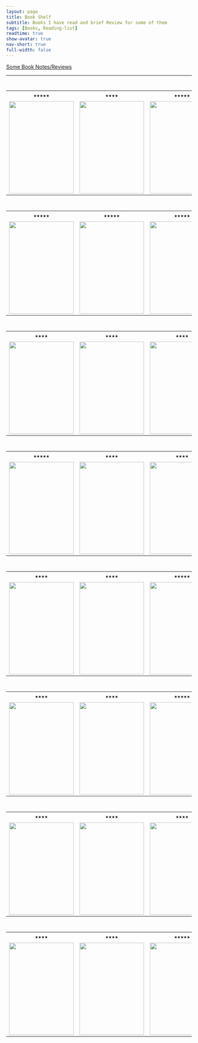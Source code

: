 ```yaml
---
layout: page
title: Book Shelf
subtitle: Books I have read and brief Review for some of them
tags: [Books, Reading-list]
readtime: true
show-avatar: true
nav-short: true
full-width: false
---
```


<a href = "{{ site.baseurl }}{% link pages/book-reviews.md %}"> Some Book Notes/Reviews </a>

<hr style="height:2px;border-width:0;color:gray;background-color:gray">

<hr style="height:10px; visibility:hidden;" />

<table align="center">
  <tr>
    <td style="text-align: center; vertical-align: middle;">⭑⭑⭑⭑⭑</td>
    <td style="text-align: center; vertical-align: middle;">⭑⭑⭑⭑</td>
    <td style="text-align: center; vertical-align: middle;">⭑⭑⭑⭑⭑</td>
  </tr>
  <tr>
    <td><img src="https://m.media-amazon.com/images/I/818OVMk5orL.jpg" width=175 height=250></td>
    <td><img src="https://m.media-amazon.com/images/I/81HZVq2FS0L.jpg" width=175 height=250></td>
    <td><img src="https://m.media-amazon.com/images/I/71l64qlkQ1L.jpg" width=175 height=250></td>
  </tr>
</table >

<hr style="height:10px; visibility:hidden;" />

<table align="center">
  <tr>
    <td style="text-align: center; vertical-align: middle;">⭑⭑⭑⭑⭑</td>
    <td style="text-align: center; vertical-align: middle;">⭑⭑⭑⭑⭑</td>
    <td style="text-align: center; vertical-align: middle;">⭑⭑⭑⭑⭑</td>
    <td style="text-align: center; vertical-align: middle;">⭑⭑⭑⭑⭑</td>
  </tr>
  <tr>
    <td><img src="https://m.media-amazon.com/images/I/71nXxfnNEcL.jpg" width=175 height=250></td>
    <td><img src="https://m.media-amazon.com/images/I/71pMbEmPIcL.jpg" width=175 height=250></td>
    <td><img src="https://m.media-amazon.com/images/I/81Gn+nHADCL.jpg" width=175 height=250></td>
    <td><img src="https://m.media-amazon.com/images/I/71sI-0gVvFL.jpg" width=175 height=250></td>
  </tr>
</table >

<hr style="height:10px; visibility:hidden;" />

<table align="center">
  <tr>
    <td style="text-align: center; vertical-align: middle;">⭑⭑⭑⭑</td>
    <td style="text-align: center; vertical-align: middle;">⭑⭑⭑⭑</td>
    <td style="text-align: center; vertical-align: middle;">⭑⭑⭑⭑</td>
    <td style="text-align: center; vertical-align: middle;">⭑⭑⭑⭑</td>
  </tr>
  <tr>
    <td><img src="https://m.media-amazon.com/images/I/81i2034Lj0S.jpg" width=175 height=250></td>
    <td><img src="https://m.media-amazon.com/images/I/71K8Ji-Dt2L.jpg" width=175 height=250></td>
    <td><img src="https://m.media-amazon.com/images/I/81YGn83kUJL.jpg" width=175 height=250></td>
    <td><img src="https://m.media-amazon.com/images/I/61fN4SgEDRL.jpg" width=175 height=250></td>
  </tr>
</table >

<hr style="height:10px; visibility:hidden;" />

<table align="center">
  <tr>
    <td style="text-align: center; vertical-align: middle;">⭑⭑⭑⭑⭑</td>
    <td style="text-align: center; vertical-align: middle;">⭑⭑⭑⭑</td>
    <td style="text-align: center; vertical-align: middle;">⭑⭑⭑⭑</td>
    <td style="text-align: center; vertical-align: middle;">⭑⭑⭑⭑⭑</td>
  </tr>
  <tr>
    <td><img src="https://m.media-amazon.com/images/I/719ZBQa2tgL.jpg" width=175 height=250></td>
    <td><img src="https://m.media-amazon.com/images/I/81859vGIzWL.jpg" width=175 height=250></td>
    <td><img src="https://m.media-amazon.com/images/I/71hiuc6C6eL.jpg" width=175 height=250></td>
    <td><img src="https://m.media-amazon.com/images/I/61qACS8j6pL.jpg" width=175 height=250></td>
  </tr>
</table>

<hr style="height:10px; visibility:hidden;" />

<table align="center">
  <tr>
    <td style="text-align: center; vertical-align: middle;">⭑⭑⭑⭑</td>
    <td style="text-align: center; vertical-align: middle;">⭑⭑⭑⭑</td>
    <td style="text-align: center; vertical-align: middle;">⭑⭑⭑⭑⭑</td>
    <td style="text-align: center; vertical-align: middle;">⭑⭑⭑⭑⭑</td>
  </tr>
  <tr>
    <td><img src="https://m.media-amazon.com/images/I/61-+RJemWdL.jpg" width=175 height=250></td>
    <td><img src="https://m.media-amazon.com/images/I/81GTb0JZm7L.jpg" width=175 height=250></td>
    <td><img src="https://m.media-amazon.com/images/I/81rur7ApHTL.jpg" width=175 height=250></td>
    <td><img src="https://m.media-amazon.com/images/I/61e2z7Nz3rL.jpg" width=175 height=250></td>
  </tr>
</table>

<hr style="height:10px; visibility:hidden;" />

<table align="center">
  <tr>
    <td style="text-align: center; vertical-align: middle;">⭑⭑⭑⭑</td>
    <td style="text-align: center; vertical-align: middle;">⭑⭑⭑⭑</td>
    <td style="text-align: center; vertical-align: middle;">⭑⭑⭑⭑⭑</td>
    <td style="text-align: center; vertical-align: middle;">⭑⭑⭑⭑</td>
  </tr>
  <tr>
    <td><img src="https://m.media-amazon.com/images/I/7109Y4hi9ML.jpg" width=175 height=250></td>
    <td><img src="https://m.media-amazon.com/images/I/713jIoMO3UL.jpg" width=175 height=250></td>
    <td><img src="https://m.media-amazon.com/images/I/81pQPZAFWbL.jpg" width=175 height=250></td>
    <td><img src="https://m.media-amazon.com/images/I/919i44WC6RL.jpg" width=175 height=250></td>
  </tr>
</table>

<hr style="height:10px; visibility:hidden;" />

<table align="center">
  <tr>
    <td style="text-align: center; vertical-align: middle;">⭑⭑⭑⭑</td>
    <td style="text-align: center; vertical-align: middle;">⭑⭑⭑⭑</td>
    <td style="text-align: center; vertical-align: middle;">⭑⭑⭑⭑</td>
    <td style="text-align: center; vertical-align: middle;">⭑⭑⭑⭑⭑</td>
  </tr>
  <tr>
    <td><img src="https://m.media-amazon.com/images/I/51uNIQNCUeL.jpg" width=175 height=250></td>
    <td><img src="https://m.media-amazon.com/images/I/51Zgwy0+HiL.jpg" width=175 height=250></td>
    <td><img src="https://m.media-amazon.com/images/I/717KRq4xxxL.jpg" width=175 height=250></td>
    <td><img src="https://m.media-amazon.com/images/I/81vSmLgYKJL.jpg" width=175 height=250></td>
  </tr>
</table>

<hr style="height:10px; visibility:hidden;" />

<table align="center">
  <tr>
    <td style="text-align: center; vertical-align: middle;">⭑⭑⭑⭑</td>
    <td style="text-align: center; vertical-align: middle;">⭑⭑⭑⭑</td>
    <td style="text-align: center; vertical-align: middle;">⭑⭑⭑⭑⭑</td>
    <td style="text-align: center; vertical-align: middle;">⭑⭑⭑⭑⭑</td>
  </tr>
  <tr>
    <td><img src="https://m.media-amazon.com/images/I/71fnSxfGAbL.jpg" width=175 height=250></td>
    <td><img src="https://m.media-amazon.com/images/I/71Vp5bMK38L.jpg" width=175 height=250></td>
    <td><img src="https://m.media-amazon.com/images/I/71k+6XWQelL.jpg" width=175 height=250></td>
    <td><img src="https://images-eu.ssl-images-amazon.com/images/I/51tJ3Ev32NL._AC_UL900_SR615,900_.jpg" width=175 height=250></td>
  </tr>
</table>

<hr style="height:10px; visibility:hidden;" />
